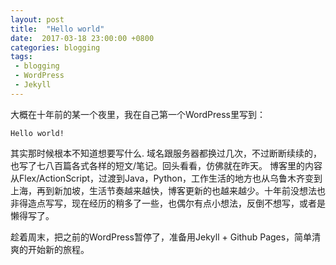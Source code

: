 ```yaml
---
layout: post
title:  "Hello world"
date:  2017-03-18 23:00:00 +0800
categories: blogging
tags:
 - blogging
 - WordPress
 - Jekyll
---
```


大概在十年前的某一个夜里，我在自己第一个WordPress里写到：
```
Hello world!
```
其实那时候根本不知道想要写什么. 域名跟服务器都换过几次，不过断断续续的，也写了七八百篇各式各样的短文/笔记。回头看看，仿佛就在昨天。 博客里的内容从Flex/ActionScript，过渡到Java，Python，工作生活的地方也从乌鲁木齐变到上海，再到新加坡，生活节奏越来越快，博客更新的也越来越少。十年前没想法也非得造点写写，现在经历的稍多了一些，也偶尔有点小想法，反倒不想写，或者是懒得写了。

趁着周末，把之前的WordPress暂停了，准备用Jekyll + Github Pages，简单清爽的开始新的旅程。
